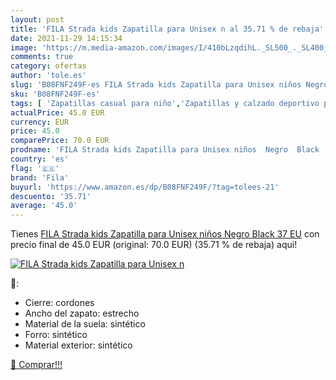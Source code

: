 ```yaml
---
layout: post
title: 'FILA Strada kids Zapatilla para Unisex n al 35.71 % de rebaja'
date: 2021-11-29 14:15:34
image: 'https://m.media-amazon.com/images/I/410bLzqdihL._SL500_._SL400_.jpg'
comments: true
category: ofertas
author: 'tole.es'
slug: 'B08FNF249F-es FILA Strada kids Zapatilla para Unisex niños Negro Black...'
sku: 'B08FNF249F-es'
tags: [ 'Zapatillas casual para niño','Zapatillas y calzado deportivo para Niño','Zapatos','Zapatos - Niños','Zapatos y complementos','fila','zapatilla', ]
actualPrice: 45.0 EUR
currency: EUR
price: 45.0
comparePrice: 70.0 EUR
prodname: 'FILA Strada kids Zapatilla para Unisex niños  Negro  Black   37 EU'
country: 'es'
flag: '🇪🇸'
brand: 'Fila'
buyurl: 'https://www.amazon.es/dp/B08FNF249F/?tag=tolees-21'
descuento: '35.71'
average: '45.0'
---
```


Tienes [FILA Strada kids Zapatilla para Unisex niños  Negro  Black   37 EU](https://www.amazon.es/dp/B08FNF249F/?tag=tolees-21) con precio final de  45.0 EUR (original: 70.0 EUR) (35.71 %  de rebaja) aqui!

[![FILA Strada kids Zapatilla para Unisex n](https://m.media-amazon.com/images/I/410bLzqdihL._SL500_._SL400_.jpg)](https://www.amazon.es/dp/B08FNF249F/?tag=tolees-21)

🔎:

- Cierre: cordones
- Ancho del zapato: estrecho
- Material de la suela: sintético
- Forro: sintético
- Material exterior: sintético

[🛒 Comprar!!!](https://www.amazon.es/dp/B08FNF249F/?tag=tolees-21)
